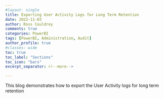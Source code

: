 ```yaml
---
#layout: single
title: Exporting User Activity Logs for Long Term Retention
date: 2022-11-03
author: Ross Couldrey
comments: true
categories: PowerBI
tags: [PowerBI, Administration, Audit]
author_profile: true
#classes: wide
toc: true
toc_label: "Sections"
toc_icon: "bars"
excerpt_separator: <!--more-->

---
```


This blog demonstrates how to export the User Activity logs for long term retention